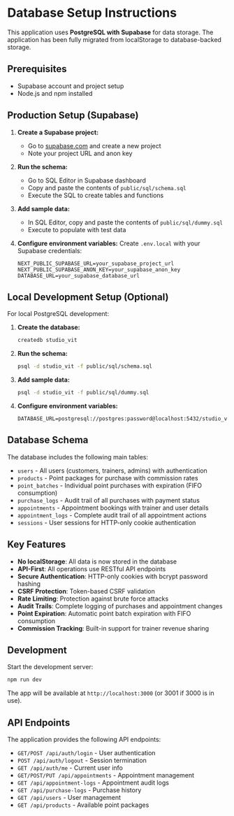 # Database Setup Instructions

This application uses **PostgreSQL with Supabase** for data storage. The application has been fully migrated from localStorage to database-backed storage.

## Prerequisites
- Supabase account and project setup
- Node.js and npm installed

## Production Setup (Supabase)

1. **Create a Supabase project:**
   - Go to [supabase.com](https://supabase.com) and create a new project
   - Note your project URL and anon key

2. **Run the schema:**
   - Go to SQL Editor in Supabase dashboard
   - Copy and paste the contents of `public/sql/schema.sql`
   - Execute the SQL to create tables and functions

3. **Add sample data:**
   - In SQL Editor, copy and paste the contents of `public/sql/dummy.sql`
   - Execute to populate with test data

4. **Configure environment variables:**
   Create `.env.local` with your Supabase credentials:
   ```
   NEXT_PUBLIC_SUPABASE_URL=your_supabase_project_url
   NEXT_PUBLIC_SUPABASE_ANON_KEY=your_supabase_anon_key
   DATABASE_URL=your_supabase_database_url
   ```

## Local Development Setup (Optional)

For local PostgreSQL development:

1. **Create the database:**
   ```bash
   createdb studio_vit
   ```

2. **Run the schema:**
   ```bash
   psql -d studio_vit -f public/sql/schema.sql
   ```

3. **Add sample data:**
   ```bash
   psql -d studio_vit -f public/sql/dummy.sql
   ```

4. **Configure environment variables:**
   ```
   DATABASE_URL=postgresql://postgres:password@localhost:5432/studio_vit
   ```
## Database Schema

The database includes the following main tables:
- `users` - All users (customers, trainers, admins) with authentication
- `products` - Point packages for purchase with commission rates
- `point_batches` - Individual point purchases with expiration (FIFO consumption)
- `purchase_logs` - Audit trail of all purchases with payment status
- `appointments` - Appointment bookings with trainer and user details
- `appointment_logs` - Complete audit trail of all appointment actions
- `sessions` - User sessions for HTTP-only cookie authentication

## Key Features

- **No localStorage**: All data is now stored in the database
- **API-First**: All operations use RESTful API endpoints
- **Secure Authentication**: HTTP-only cookies with bcrypt password hashing
- **CSRF Protection**: Token-based CSRF validation
- **Rate Limiting**: Protection against brute force attacks
- **Audit Trails**: Complete logging of purchases and appointment changes
- **Point Expiration**: Automatic point batch expiration with FIFO consumption
- **Commission Tracking**: Built-in support for trainer revenue sharing

## Development

Start the development server:
```bash
npm run dev
```

The app will be available at `http://localhost:3000` (or 3001 if 3000 is in use).

## API Endpoints

The application provides the following API endpoints:
- `GET/POST /api/auth/login` - User authentication
- `POST /api/auth/logout` - Session termination
- `GET /api/auth/me` - Current user info
- `GET/POST/PUT /api/appointments` - Appointment management
- `GET /api/appointment-logs` - Appointment audit logs
- `GET /api/purchase-logs` - Purchase history
- `GET /api/users` - User management
- `GET /api/products` - Available point packages